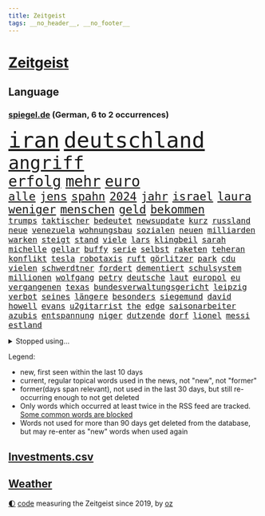 ```yaml
---
title: Zeitgeist
tags: __no_header__, __no_footer__
---
```


# [Zeitgeist](https://oliz.io/zeitgeist/)

## Language

<h3><a href="https://www.spiegel.de" target="_blank">spiegel.de</a> (German, 6 to 2 occurrences)</h3>
<p style="font-family:monospace">
<span style="font-size:32pt"><a href="news_links.html#iran" class="current">iran</a></span>
<span style="font-size:32pt"><a href="news_links.html#deutschland" class="current">deutschland</a></span>
<br>
<span style="font-size:27pt"><a href="news_links.html#angriff" class="current">angriff</a></span>
<br>
<span style="font-size:22pt"><a href="news_links.html#erfolg" class="current">erfolg</a></span>
<span style="font-size:22pt"><a href="news_links.html#mehr" class="current">mehr</a></span>
<span style="font-size:22pt"><a href="news_links.html#euro" class="current">euro</a></span>
<br>
<span style="font-size:17pt"><a href="news_links.html#alle" class="current">alle</a></span>
<span style="font-size:17pt"><a href="news_links.html#jens" class="current">jens</a></span>
<span style="font-size:17pt"><a href="news_links.html#spahn" class="current">spahn</a></span>
<span style="font-size:17pt"><a href="news_links.html#2024" class="current">2024</a></span>
<span style="font-size:17pt"><a href="news_links.html#jahr" class="current">jahr</a></span>
<span style="font-size:17pt"><a href="news_links.html#israel" class="current">israel</a></span>
<span style="font-size:17pt"><a href="news_links.html#laura" class="current">laura</a></span>
<span style="font-size:17pt"><a href="news_links.html#weniger" class="current">weniger</a></span>
<span style="font-size:17pt"><a href="news_links.html#menschen" class="current">menschen</a></span>
<span style="font-size:17pt"><a href="news_links.html#geld" class="current">geld</a></span>
<span style="font-size:17pt"><a href="news_links.html#bekommen" class="current">bekommen</a></span>
<br>
<span style="font-size:12pt"><a href="news_links.html#trumps" class="current">trumps</a></span>
<span style="font-size:12pt"><a href="news_links.html#taktischer" class="new">taktischer</a></span>
<span style="font-size:12pt"><a href="news_links.html#bedeutet" class="current">bedeutet</a></span>
<span style="font-size:12pt"><a href="news_links.html#newsupdate" class="current">newsupdate</a></span>
<span style="font-size:12pt"><a href="news_links.html#kurz" class="current">kurz</a></span>
<span style="font-size:12pt"><a href="news_links.html#russland" class="current">russland</a></span>
<span style="font-size:12pt"><a href="news_links.html#neue" class="current">neue</a></span>
<span style="font-size:12pt"><a href="news_links.html#venezuela" class="current">venezuela</a></span>
<span style="font-size:12pt"><a href="news_links.html#wohnungsbau" class="current">wohnungsbau</a></span>
<span style="font-size:12pt"><a href="news_links.html#sozialen" class="current">sozialen</a></span>
<span style="font-size:12pt"><a href="news_links.html#neuen" class="current">neuen</a></span>
<span style="font-size:12pt"><a href="news_links.html#milliarden" class="current">milliarden</a></span>
<span style="font-size:12pt"><a href="news_links.html#warken" class="current">warken</a></span>
<span style="font-size:12pt"><a href="news_links.html#steigt" class="current">steigt</a></span>
<span style="font-size:12pt"><a href="news_links.html#stand" class="current">stand</a></span>
<span style="font-size:12pt"><a href="news_links.html#viele" class="current">viele</a></span>
<span style="font-size:12pt"><a href="news_links.html#lars" class="current">lars</a></span>
<span style="font-size:12pt"><a href="news_links.html#klingbeil" class="current">klingbeil</a></span>
<span style="font-size:12pt"><a href="news_links.html#sarah" class="current">sarah</a></span>
<span style="font-size:12pt"><a href="news_links.html#michelle" class="current">michelle</a></span>
<span style="font-size:12pt"><a href="news_links.html#gellar" class="new">gellar</a></span>
<span style="font-size:12pt"><a href="news_links.html#buffy" class="new">buffy</a></span>
<span style="font-size:12pt"><a href="news_links.html#serie" class="current">serie</a></span>
<span style="font-size:12pt"><a href="news_links.html#selbst" class="current">selbst</a></span>
<span style="font-size:12pt"><a href="news_links.html#raketen" class="current">raketen</a></span>
<span style="font-size:12pt"><a href="news_links.html#teheran" class="current">teheran</a></span>
<span style="font-size:12pt"><a href="news_links.html#konflikt" class="current">konflikt</a></span>
<span style="font-size:12pt"><a href="news_links.html#tesla" class="current">tesla</a></span>
<span style="font-size:12pt"><a href="news_links.html#robotaxis" class="current">robotaxis</a></span>
<span style="font-size:12pt"><a href="news_links.html#ruft" class="current">ruft</a></span>
<span style="font-size:12pt"><a href="news_links.html#görlitzer" class="new">görlitzer</a></span>
<span style="font-size:12pt"><a href="news_links.html#park" class="current">park</a></span>
<span style="font-size:12pt"><a href="news_links.html#cdu" class="current">cdu</a></span>
<span style="font-size:12pt"><a href="news_links.html#vielen" class="current">vielen</a></span>
<span style="font-size:12pt"><a href="news_links.html#schwerdtner" class="current">schwerdtner</a></span>
<span style="font-size:12pt"><a href="news_links.html#fordert" class="current">fordert</a></span>
<span style="font-size:12pt"><a href="news_links.html#dementiert" class="current">dementiert</a></span>
<span style="font-size:12pt"><a href="news_links.html#schulsystem" class="current">schulsystem</a></span>
<span style="font-size:12pt"><a href="news_links.html#millionen" class="current">millionen</a></span>
<span style="font-size:12pt"><a href="news_links.html#wolfgang" class="current">wolfgang</a></span>
<span style="font-size:12pt"><a href="news_links.html#petry" class="new">petry</a></span>
<span style="font-size:12pt"><a href="news_links.html#deutsche" class="current">deutsche</a></span>
<span style="font-size:12pt"><a href="news_links.html#laut" class="current">laut</a></span>
<span style="font-size:12pt"><a href="news_links.html#europol" class="new">europol</a></span>
<span style="font-size:12pt"><a href="news_links.html#eu" class="current">eu</a></span>
<span style="font-size:12pt"><a href="news_links.html#vergangenen" class="current">vergangenen</a></span>
<span style="font-size:12pt"><a href="news_links.html#texas" class="current">texas</a></span>
<span style="font-size:12pt"><a href="news_links.html#bundesverwaltungsgericht" class="current">bundesverwaltungsgericht</a></span>
<span style="font-size:12pt"><a href="news_links.html#leipzig" class="current">leipzig</a></span>
<span style="font-size:12pt"><a href="news_links.html#verbot" class="current">verbot</a></span>
<span style="font-size:12pt"><a href="news_links.html#seines" class="current">seines</a></span>
<span style="font-size:12pt"><a href="news_links.html#längere" class="current">längere</a></span>
<span style="font-size:12pt"><a href="news_links.html#besonders" class="current">besonders</a></span>
<span style="font-size:12pt"><a href="news_links.html#siegemund" class="current">siegemund</a></span>
<span style="font-size:12pt"><a href="news_links.html#david" class="current">david</a></span>
<span style="font-size:12pt"><a href="news_links.html#howell" class="new">howell</a></span>
<span style="font-size:12pt"><a href="news_links.html#evans" class="new">evans</a></span>
<span style="font-size:12pt"><a href="news_links.html#u2gitarrist" class="new">u2gitarrist</a></span>
<span style="font-size:12pt"><a href="news_links.html#the" class="current">the</a></span>
<span style="font-size:12pt"><a href="news_links.html#edge" class="new">edge</a></span>
<span style="font-size:12pt"><a href="news_links.html#saisonarbeiter" class="new">saisonarbeiter</a></span>
<span style="font-size:12pt"><a href="news_links.html#azubis" class="current">azubis</a></span>
<span style="font-size:12pt"><a href="news_links.html#entspannung" class="current">entspannung</a></span>
<span style="font-size:12pt"><a href="news_links.html#niger" class="new">niger</a></span>
<span style="font-size:12pt"><a href="news_links.html#dutzende" class="current">dutzende</a></span>
<span style="font-size:12pt"><a href="news_links.html#dorf" class="current">dorf</a></span>
<span style="font-size:12pt"><a href="news_links.html#lionel" class="current">lionel</a></span>
<span style="font-size:12pt"><a href="news_links.html#messi" class="current">messi</a></span>
<span style="font-size:12pt"><a href="news_links.html#estland" class="current">estland</a></span>
</p>
<details>
<summary>Stopped using...</summary>
<p class="former" style="font-size:12pt">
kino(1707) gefordert(1706) getan(1706) bank(1705) nachfolge(1705) senat(1705) umfeld(1705) vfl(1705) dauerhaft(1704) leichter(1704) sogenannte(1704) vergeben(1704) welle(1704) übersicht(1704) beschreibt(1703) empörung(1703) queen(1703) 2021(1702) beteiligten(1702) diskutieren(1702) durchsucht(1702) hören(1702) müsse(1702) reich(1702) positiv(1701) punkte(1701) verschwunden(1701) warentest(1701) minute(1700) rand(1700) 33(1699) aufstieg(1699) aussage(1699) bestimmte(1699) livestream(1699) obama(1699) pflege(1699) schiff(1699) amerikaner(1698) amsterdam(1698) guter(1698) kämpfe(1698) prinz(1698) riss(1698) beispielen(1697) eintracht(1697) karl(1697) kolumnist(1697) kraftvoll(1697) lauterbach(1697) literatur(1697) müller(1697) solle(1697) who(1697) befürchten(1696) hotel(1696) untersagt(1696) wirken(1696) forderte(1695) hieß(1695) jedenfalls(1695) anteil(1694) allianz(1693) gemeinsamen(1693) west(1693) öffentlichkeit(1693) anlass(1692) hölle(1692) verbreitet(1692) wolle(1692) entsetzt(1690) geldstrafe(1690) projekt(1690) unbedingt(1690) 10(1689) anbieter(1688) heil(1687) schottland(1687) entscheidenden(1686) offiziellen(1686) brite(1685) erfolgreichsten(1684) genauso(1684) half(1683) juristisch(1682) mieten(1682) polnische(1682) dran(1681) herr(1681) vorgelegt(1681) lücke(1680) affäre(1679) beschlagnahmt(1679) holocaust(1679) trauert(1675) richard(1674) bundesverfassungsgericht(1673) verkehr(1670) schock(1668) sportler(1668) dauert(1666) unterdessen(1663) geblieben(1661) startup(1648) diagnose(1590) öffnet(1589) gezielt(1584) sahra(1559) wagenknecht(1559) gebeten(1522) finanziert(1498) serbien(1459) volk(1441) las(1413) konzerns(1399) erkrankte(1388) gemeinschaft(1372) nachmittag(1372) gewohnt(1370) älteste(1338) lädt(1318) verteidiger(1307) ausgeben(1303) loch(1281) kanzlers(1257) ben(1241) hauptbahnhof(1241) spektakel(1241) spaltung(1225) einheit(1222) helikopter(1221) mut(1211) stabil(1190) unmittelbar(1190) erneuerbare(1187) fünften(1186) 34(1172) eingetroffen(1171) unterliegt(1119) viral(1117) politisches(1116) konzerte(1113) belegt(1102) kaffee(1093) youtube(1091) angehörigen(1086) neustart(1080) 16jähriger(1069) verstoßen(1067) schwächelt(1061) ähnlichen(1056) tode(1047) globalen(1044) offizielle(1036) giorgia(1030) antarktis(1016) kommunikation(1001) ersetzt(995) begegnung(985) psychologin(982) wählt(977) überraschenden(973) eric(945) gesprengt(933) böhmermann(932) überzeugen(922) überlebende(920) größeren(903) jahresbeginn(903) hinnehmen(901) verwendet(897) rammt(894) jung(885) lebensgefahr(885) passanten(880) minderjährige(874) islamistischen(863) filmen(853) schöner(847) vermeintliche(845) hamilton(827) lewis(827) rechtspopulisten(825) begangen(817) fließen(817) betreiben(815) betrunkener(800) 13jährige(793) hoeneß(782) massenhaft(776) kolleginnen(774) beine(773) rad(766) unterbrochen(764) parteitag(758) auswirken(752) kane(752) schlagabtausch(747) schönsten(746) lebensgefährlich(743) rechtsextremer(721) unseren(713) schuldenbremse(712) weisen(704) pass(701) csuchef(698) besiegen(692) lagen(686) metropole(684) vergangene(676) metern(665) verkehrsunfall(653) trendwende(651) achtzigerjahren(636) generalbundesanwalt(635) fußballfans(632) 76(628) auftritte(622) qualifikation(621) fehlte(619) strafgerichtshof(615) taucht(603) bist(602) begründet(599) nächte(598) dokument(581) mohammad(580) via(578) wild(578) klingen(577) stellten(572) signalisiert(563) aufwand(559) verschaffen(558) robbie(547) demnächst(542) dorthin(533) guardiola(531) billie(528) giftige(525) geschützt(524) nicole(521) vincent(520) pep(515) begegnen(511) michel(503) anhörung(498) elton(489) abgewiesen(484) konzept(484) angeordnet(481) plänen(479) verbotene(478) sportlichen(469) verzögern(469) raf(468) gefeuert(465) befragt(462) ranking(462) sophia(461) apples(460) höchstwert(454) kitas(454) kreativ(454) erfolgreicher(449) überlassen(447) jamal(446) musiala(446) jacht(445) dominanz(444) ersatz(444) pole(442) abgrund(440) vorschriften(433) integration(432) ausprobiert(427) größtes(424) entlassung(422) escooter(422) gesenkt(420) einheimische(416) sticht(415) engel(412) ablauf(408) quartal(403) gezielten(402) klug(402) rafael(402) kehren(399) bmw(396) kryptowährung(396) jeweiligen(394) 28jährige(389) heimspiel(384) schlacht(383) rutschen(382) schütze(382) brutalen(381) heimatstadt(380) geteilt(379) steven(378) zelebriert(371) stehe(369) jubel(367) tourist(367) albanien(365) ordnete(365) franken(362) basel(361) gemeint(361) neuestes(361) fitness(360) warnte(354) gebissen(351) urteile(351) wussten(351) harris(350) umsatz(346) toben(342) gekämpft(340) wählten(340) bekamen(336) wanderer(336) fitnessstudio(335) ryanair(333) erkunden(326) verkörpert(322) abnehmspritzen(320) vorgeschlagen(319) ansehen(318) anrichten(314) bundesnetzagentur(312) lächerlich(310) verzweifelt(309) adele(307) northvolt(307) versammeln(306) ausgestattet(305) verließ(305) lka(303) einigkeit(299) aktionäre(298) lautet(297) 29jährige(296) traditionelle(296) verfolgungsjagd(294) vermeidet(294) wolf(292) erstattet(288) signale(287) schnäppchen(283) übernahm(283) khan(282) pate(282) expartner(281) júnior(280) witze(279) dürr(278) gelangt(278) design(277) 55(276) cem(276) özdemir(276) spieltag(273) warb(273) tolle(270) trieb(270) krebserkrankung(268) späte(266) anlässlich(264) liam(262) mitarbeiterinnen(262) usbundesstaaten(262) code(261) bastelt(259) 2500(258) kabel(258) 02(256) stimmten(256) bescheiden(255) esc(255) ufer(254) dieter(252) direkte(252) grundschulen(251) blume(250) königreich(250) skispringen(250) günstigen(248) rockstar(246) mutterschaft(245) zählen(245) eilt(244) first(244) frisur(244) fröhliche(243) häme(243) erpresser(239) vegas(239) exemplar(238) fische(238) antisemitischen(237) brett(236) laufenden(236) raphael(235) unterschrift(234) designierte(231) pink(228) euch(227) getrennt(227) trends(227) zusammenarbeiten(227) johannes(226) manipulieren(226) größeres(225) natogeneralsekretär(225) fortan(224) gary(224) autobiografie(223) exporte(223) chinesischer(222) dunkelheit(221) moore(218) radikal(218) armin(217) laschet(217) millionenbetrag(216) grab(215) schlappe(215) tarife(215) pyrotechnik(214) uhaft(214) hochschulen(213) andrij(211) beleg(211) bekomme(207) inmitten(207) exchef(206) konzernen(206) zufriedenheit(206) bruttoinlandsprodukt(205) aldi(204) luftfahrt(204) kongress(203) kurden(203) ruhen(203) lopez(201) unbekannter(201) beschwerde(198) unsichere(195) queeren(194) repräsentantenhaus(194) fraktionschef(192) stärkung(192) unheimliche(192) gegeneinander(191) wirtschaftsweisen(191) prozentpunkte(190) 57(189) onlyfans(188) rechtsradikalen(185) amtseinführung(184) scholz'(184) oeynhausen(183) schlange(183) verließen(181) befreiung(180) formtief(180) 65jährigen(179) baugenehmigungen(179) zusammengetragen(178) schwacher(177) strafgerichtshofs(177) vereinigte(177) argument(176) befragung(176) models(176) soldat(176) derselben(175) nervt(175) neuigkeiten(175) schiffsunglück(175) mexikanische(174) norweger(172) sorgerecht(172) wunde(171) preiserhöhungen(168) tabelle(168) begriffen(167) fbichef(167) verunglücken(167) dankte(166) absetzung(165) affront(165) kannten(165) bewusstlos(163) düsteren(163) schlagzeuger(163) bip(162) feuern(161) heide(161) lüneburger(161) faktoren(160) kanadas(160) rezepte(160) diagnostiziert(159) zeitdruck(159) empfehlen(157) konzepte(157) mythos(157) gestaltete(156) institution(156) op(156) 14jähriger(155) freiwilligen(155) kaninchen(155) konsumenten(155) kriegt(155) tafeln(155) natochef(154) schildern(154) inhalt(153) wiener(153) farage(152) tatverdacht(152) wonach(152) beliebtes(149) familiengeschichte(148) luke(148) täters(148) fahrten(147) petersplatz(147) pontifex(147) treu(146) unsicherheiten(146) abziehen(145) bangkok(145) diät(145) schwede(145) sängers(145) cdugeneralsekretär(144) partys(144) skandale(144) vorteil(144) wiederholten(144) mund(143) nächstenliebe(143) studentinnen(141) trinkwasser(141) behauptung(140) currywurst(140) johanna(140) salman(140) studio(140) 77(139) londons(139) schnappt(139) vietnam(139) messerangreifer(138) predigt(138) fußgängerzone(135) trauerfeier(135) monatelang(134) anreise(133) erfolgsgeschichte(133) erteilen(133) gesunde(133) gläubige(133) linkenpolitiker(133) neigt(133) wehretat(133) ratschlag(132) entkommt(131) kriegsende(131) schlimmen(131) fortbildungen(130) ausländer(129) erneuerung(129) schleswigholsteins(129) verzweifelten(129) plaudert(128) istanbuler(127) militärausgaben(127) kuriosesten(126) ushauptstadt(125) weltspitze(125) stephan(124) belgrad(123) bequem(123) zollkrieg(123) massenentlassungen(122) spannung(122) unterzeichnet(121) sun(120) ungültig(120) auszuschließen(119) fern(119) spender(119) anfrage(118) arroganz(118) fix(118) parlamentarische(118) schärfe(118) berlinerin(117) lebenslauf(117) spielberg(117) mexikaner(116) schneidet(116) aufholjagd(115) yuval(115) beherrscht(114) biopic(114) boulevardzeitung(114) 13jähriger(113) mrbeast(113) verfassungsbeschwerde(113) tornados(112) kovač(110) niko(110) angeschlagen(109) ekrem(109) raab(109) faszination(108) pflegende(108) würdigung(108) abitur(107) boston(106) siege(106) zolldrohungen(106) handynutzung(105) südpol(105) aufruf(104) bezahlte(104) rtl(104) aufatmen(103) entfernten(103) kanye(103) meereis(103) aufgehen(102) bombenanschlag(102) engagierte(102) käse(102) vorurteilen(102) bvg(101) eier(101) karneval(101) plakaten(101) prag(101) langfristigen(100) ausrichten(99) cdupolitikers(99) eingestochen(99) staats(99) totem(99) opa(97) scheinbar(97) staatspräsident(97) großvater(96) henning(96) legalen(96) verruf(96) ausschuss(95) selbstständig(95) tücken(95) absicherung(94) arg(94) braun(94) fortnite(94) weißes(94) besänftigen(93) jetzigen(93) kommilitonen(93) kredite(93) künstlich(93) mitnehmen(93) bodentruppen(92) formel1star(92) friedensgesprächen(92) generalstaatsanwaltschaft(91) reichsbürgergruppe(91) 71jährige(90) geschlechtern(90) kreuzverhör(90) mitsprache(90) packungen(90) zweifelhafte(90) robust(89) vannes(89) 46jährige(88) auslöst(88) gedachten(88) konzentriert(88) begründete(87) lieferkettengesetz(87) papstes(87) sessel(87) skizziert(87) anbieten(86) anonymer(86) frauenleiche(86) kentucky(86) krachte(86) pufferzone(86) rückzieher(86) stach(86) erhöhung(85) gegnerischen(85) kirchenoberhaupt(85) klassenerhalt(85) kommentatoren(85) preispolitik(85) überzahl(85) aggressor(84) banknoten(84) dan(84) geldscheine(84) gleise(84) kaution(84) vorantreiben(84) zelebrieren(84) 24jährigen(83) astronaut(83) iwstudie(83) sbahnen(83) wirbeln(83) ärmsten(83) entstand(82) fcfans(82) internes(82) kniggeexperte(82) peppa(82) schwarzwald(82) selbstverständnis(82) wahrzeichen(82) wozu(82) wutz(82) dreist(81) expolitiker(81) geburtstags(81) hanoi(81) extennisstar(80) looks(80) politischem(80) prozesse(80) schwarzrot(80) schwarzroten(80) zivilbevölkerung(80) übertrifft(80) antreibt(79) blutende(79) hintertreffen(79) rückhalt(79) wortgefecht(79) asiatische(78) hingelegt(78) infolge(78) jj(78) luxusjacht(78) machbar(78) narren(78) baller(77) bbc(77) entkam(77) führenden(77) führungsrolle(77) howard(77) kopiert(77) lutnick(77) pkk(77) zerbricht(77) ausschlaggebend(76) beschlossene(76) büttner(76) canaria(76) eishockey(76) femizide(76) gran(76) josé(76) karim(76) lizzo(76) toronto(76) übung(76) gewinne(75) juve(75) wahlgeschenke(75) beugen(74) croissants(74) geplantes(74) großbaustelle(74) hängepartie(74) mancher(74) freundlichkeit(73) tragische(73) avocado(72) exkanzlerin(72) kunstform(72) präsidentschaftswahlkampf(72) 39jährige(71) ausgebildet(71) entertainment(71) hinten(71) verhandlern(71) wehrbeauftragten(71) 13000(70) animieren(70) glyphosat(70) liberaler(70) prozesses(70) ushandelsminister(70) überschreitet(70) 118(69) anzugskandal(69) ernten(69) fertiggestellt(69) flugblätter(69) geldes(69) herauskommen(69) livestreams(69) materialschlacht(69) begeben(68) entworfen(68) extremistische(68) fähig(68) hochwasser(68) meetings(68) parteiführung(68) spdministerpräsident(68) führungsriege(67) gästen(67) josh(67) kraftakt(67) lego(67) militärfahrzeug(67) prunk(67) präsidium(67) rosenstolz(67) titelträger(67) wandte(67) 160000(66) architektur(66) doppelrolle(66) gewahrsam(66) jubelten(66) vakant(66) vorsitz(66) zweidrittelmehrheit(66) airbnb(65) brückenbauer(65) fahrers(65) probiert(65) stiefvater(65) weitreichenden(65) analysten(64) einsturz(64) erfolgreiches(64) prahlt(64) regionale(64) reiseziele(64) stalin(64) ferraripilot(63) gehörigen(63) kindersitze(63) läden(63) north(63) qualifying(63) steckten(63) stillen(63) wachstumsprognose(63) abstürzen(62) einschränkung(62) i̇mamoğlu(62) orientieren(62) parat(62) podium(62) schiffs(62) telefonieren(62) umweltfreundlich(62) weltranglistendritte(62) antiterroreinheit(61) dieb(61) ethisch(61) grenzpolizisten(61) israeli(61) rentenalter(61) ronen(61) schwanger(61) wiedergefunden(61) beute(60) briefing(60) copilot(60) formalie(60) lotse(60) touristenattraktion(60) vorführungen(60) 65000(59) abtreibungsrecht(59) beinhaltet(59) tiraden(59) werbespots(59) zurückkehren(59) 199(58) abgabe(58) finnen(58) journalismus(58) mitbegründer(58) plenum(58) robuste(58) 30jährige(57) 36jähriger(57) nachhaltigkeit(57) spione(57) ukrainegespräche(57) wertvollste(57) denzel(56) genuss(56) handwerker(56) lebensgeschichte(56) lyon(56) olympique(56) vorlesen(56) komplette(55) wetterte(55) apotheken(54) ausgebrannt(54) datenvolumen(54) fitzek(54) gewerkschafter(54) sichere(54) verteidigungspolitiker(54) weltberühmt(54) wälder(54) ladung(53) monsanto(53) serbiens(53) teresa(53) angehenden(52) ausreißer(52) enormen(52) ullrich(52) dringt(51) erwärmt(51) hitzewellen(51) lehrstunde(51) preisgegeben(51) aktivistinnen(50) anja(50) armstrong(50) hailey(50) rogge(50) säuglings(50) verkäufe(50) hochhauses(49) karsten(49) kriminalstatistik(49) kuscheln(49) liechtenstein(49) minutenlang(49) rückbau(49) schmackhaft(49) sonntagmorgen(49) springsteen(49) sturzfluten(49) tempel(49) alge(48) bäumen(48) rasenmäher(48) spontan(48) wütenden(48) angedroht(47) del(47) dj(47) fußballbundesligisten(47) gerufen(47) gerührt(47) klicks(47) lukrativen(47) mafia(47) onlinehass(47) satellitenbilder(47) sätze(47) klaut(46) thiel(46) tribut(46) usuniversitäten(46) angesprochen(45) beeinflusst(45) einzuhalten(45) hemmungen(45) männlichkeit(45) schauspielern(45) weggefährten(45) wohnungsmarkt(45) ausscheidungen(44) eurostaaten(44) gedächtnis(44) legendäre(44) wassersparen(44) bewegenden(43) eindrucksvoll(43) gags(43) nachempfundene(43) niederbayern(43) praktische(43) rückführung(43) transplantieren(43) uli(43) akkus(42) schwimmer(42) gehasst(41) leitindex(41) propalästinensischer(41) selbstauflösung(41) siegfried(41) 64jährige(40) estnische(40) exprofi(40) isst(40) rausschmiss(40) simple(40) zähmen(40) aufgedeckt(39) emotionaler(39) kürzester(39) menschenleben(39) scott(39) zurückliegt(39) ägyptische(39) einpflanzen(38) geschäftsjahr(38) held(38) korrupt(38) niere(38) reserven(38) rushdie(38) absichtlich(37) britischem(37) einlegen(37) kostüme(37) lindau(37) mangelnden(37) militäroffensive(37) missouri(37) usablog(37) verschont(37) ausschussvorsitze(36) einspruch(36) formulierungen(36) klägerinnen(36) yair(36) bosse(35) jeffrey(35) lebensunterhalt(35) rasern(35) bessent(34) blutige(34) breuer(34) gemischten(34) generalinspekteur(34) konstellation(34) polizeigewerkschaft(34) radikalisierung(34) transplantationen(34) wiedergutmachung(34) abschließen(33) ausweisen(33) destabilisieren(33) handgepäck(33) hergestellte(33) hvv(33) kurve(33) meldeten(33) starkey(33) treue(33) vertriebene(33) zak(33) abba(32) apokalyptisches(32) christ(32) eh(32) feierlichkeiten(32) hollen(32) reagan(32) ronald(32) bizarrer(31) haftbefehle(31) kenton(31) komplexen(31) mammutprozess(31) rutte(31) schleppend(31) techkonzerne(31) usjustizministerium(31) wilke(31) zeugenstand(31) zivilen(31) atpturnier(30) bestehe(30) meistverkauften(30) baumarkt(29) bewundern(29) cotrainer(29) einflussreichsten(29) sandro(29) deutschkolumne(28) güte(28) jarvis(28) kategorisch(28) schwiegersohn(28) verbrennt(28) vorfahren(28) überzeugte(28) abendessen(27) ahnungslos(27) don(27) gewaltbereit(27) lineker(27) meistertitel(27) pettit(27) psychiater(27) rafterroristen(27) statue(27) unverantwortlich(27) laune(26) weiht(26) 1970(25) voraussetzung(25) wiederhergestellt(25) beleuchtet(24) erschwingliche(24) irreguläre(24) schiefgehen(24) sperrmüll(24) technisch(24) 48jährige(23) finalturnier(23) getesteten(23) gigawatt(23) hai(23) historischem(23) kannte(23) platzierung(23) stadtverwaltung(23) territoriale(23) 35jährigen(22) jersey(22) nbaplayoffs(22) revolutionierte(22) wertschätzung(22) überarbeitet(22) argumentieren(21) bedrohten(21) flaute(21) irische(21) meinungen(21) mobilnummer(21) offline(21) points(21) retrolook(21) spiegelteam(21) 1100(20) bettelt(20) fehlstart(20) floh(20) gewähren(20) grundsteuer(20) sa’ar(20) zweifelhafter(20) 25jährige(19) abgesichert(19) jüdisches(19) offensivstar(19) vernichtung(19) fehlverhaltens(18) losgeworden(18) pfad(18) verbliebenen(18) wildeste(18) allergiker(17) aufgebaut(17) beißen(17) aufgewachsen(16) moregründer(16) rucksack(16) stadtvierteln(16) zugefügt(16) 1908(15) bestimmter(15) fälschen(15) limburg(15) schwachstelle(15) spart(15) spdfraktion(15) ungarische(15) weltstar(15) abifeier(14) drotschmann(14) gaskraftwerke(14) mirko(14) mrwissen2go(14) port(14) spaltet(14) turbulente(14) weltberühmten(14) aufgestiegen(13) erzrivalen(13) fakeshops(13) mehrfamilienhaus(13) netzwerken(13) posthum(13) prevost(13) verbotsverfahren(13) 69jährige(12) dringende(12) düpiert(12) flugblättern(12) generalsekretärin(12) d’italia(11) konflikten(11)
</p>
</details>
<p>Legend:
<ul>
<li><span class="new">new</span>, first seen within the last 10 days</li>
<li><span class="current">current</span>, regular topical words used in the news, not "new", not "former"</li>
<li><span class="former">former(days span relevant)</span>, not used in the last 30 days, but still re-occurring enough to not get deleted</li>
<li>Only words which occurred at least twice in the RSS feed are tracked. <a href="language/filters.py">Some common words are blocked</a></li>
<li>Words not used for more than 90 days get deleted from the database, but may re-enter as "new" words when used again</li>
</ul>
</p>

## [Investments](investments.html)[.csv](investments.csv)

## [Weather](weather.html)

<footer>
<a href="javascript:toggleTheme()" class="nav">🌓</a>
<a href="https://github.com/ooz/zeitgeist">code</a> measuring the Zeitgeist since 2019, by <a href="https://oliz.io">oz</a>
</footer>

